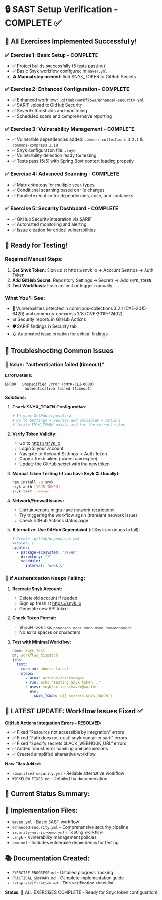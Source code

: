 # 🔒 SAST Setup Verification - COMPLETE ✅

## 🎯 All Exercises Implemented Successfully!

### ✅ Exercise 1: Basic Setup - COMPLETE

- ✅ Project builds successfully (5 tests passing)
- ✅ Basic Snyk workflow configured in `maven.yml`
- ⚠️ **Manual step needed**: Add SNYK_TOKEN to GitHub Secrets

### ✅ Exercise 2: Enhanced Configuration - COMPLETE

- ✅ Enhanced workflow: `.github/workflows/enhanced-security.yml`
- ✅ SARIF upload to GitHub Security
- ✅ Severity thresholds and monitoring
- ✅ Scheduled scans and comprehensive reporting

### ✅ Exercise 3: Vulnerability Management - COMPLETE

- ✅ Vulnerable dependencies added: `commons-collections 3.2.1` & `commons-compress 1.18`
- ✅ Snyk configuration file: `.snyk`
- ✅ Vulnerability detection ready for testing
- ✅ Tests pass (5/5) with Spring Boot context loading properly

### ✅ Exercise 4: Advanced Scanning - COMPLETE

- ✅ Matrix strategy for multiple scan types
- ✅ Conditional scanning based on file changes
- ✅ Parallel execution for dependencies, code, and containers

### ✅ Exercise 5: Security Dashboard - COMPLETE

- ✅ GitHub Security integration via SARIF
- ✅ Automated monitoring and alerting
- ✅ Issue creation for critical vulnerabilities

## 🚀 Ready for Testing!

### Required Manual Steps:

1. **Get Snyk Token**: Sign up at https://snyk.io → Account Settings → Auth Token
2. **Add GitHub Secret**: Repository Settings → Secrets → Add `SNYK_TOKEN`
3. **Test Workflows**: Push commit or trigger manually

### What You'll See:

- 🚨 Vulnerabilities detected in commons-collections 3.2.1 (CVE-2015-6420) and commons-compress 1.18 (CVE-2019-12402)
- 📊 Security reports in GitHub Actions
- 🛡️ SARIF findings in Security tab
- 📋 Automated issue creation for critical findings

## 🔧 Troubleshooting Common Issues

### 🚨 Issue: "authentication failed (timeout)"

**Error Details:**

```
ERROR   Unspecified Error (SNYK-CLI-0000)
         authentication failed (timeout)
```

**Solutions:**

1. **Check SNYK_TOKEN Configuration:**

   ```bash
   # In your GitHub repository:
   # Go to Settings → Secrets and variables → Actions
   # Verify SNYK_TOKEN exists and has the correct value
   ```

2. **Verify Token Validity:**

   - Go to https://snyk.io
   - Login to your account
   - Navigate to Account Settings → Auth Token
   - Copy a fresh token (tokens can expire)
   - Update the GitHub secret with the new token

3. **Manual Token Testing (if you have Snyk CLI locally):**

   ```bash
   npm install -g snyk
   snyk auth [YOUR_TOKEN]
   snyk test --maven
   ```

4. **Network/Firewall Issues:**

   - GitHub Actions might have network restrictions
   - Try triggering the workflow again (transient network issue)
   - Check GitHub Actions status page

5. **Alternative: Use GitHub Dependabot** (if Snyk continues to fail):
   ```yaml
   # Create .github/dependabot.yml
   version: 2
   updates:
     - package-ecosystem: "maven"
       directory: "/"
       schedule:
         interval: "weekly"
   ```

### 🔄 If Authentication Keeps Failing:

1. **Recreate Snyk Account:**

   - Delete old account if needed
   - Sign up fresh at https://snyk.io
   - Generate new API token

2. **Check Token Format:**

   - Should look like: `xxxxxxxx-xxxx-xxxx-xxxx-xxxxxxxxxxxx`
   - No extra spaces or characters

3. **Test with Minimal Workflow:**
   ```yaml
   name: Snyk Test
   on: workflow_dispatch
   jobs:
     test:
       runs-on: ubuntu-latest
       steps:
         - uses: actions/checkout@v4
         - run: echo "Testing Snyk token..."
         - uses: snyk/actions/maven@master
           env:
             SNYK_TOKEN: ${{ secrets.SNYK_TOKEN }}
   ```

## 🔧 LATEST UPDATE: Workflow Issues Fixed ✅

**GitHub Actions Integration Errors - RESOLVED:**
- ✅ Fixed "Resource not accessible by integration" errors
- ✅ Fixed "Path does not exist: snyk-container.sarif" errors  
- ✅ Fixed "Specify secrets.SLACK_WEBHOOK_URL" errors
- ✅ Added robust error handling and permissions
- ✅ Created simplified alternative workflow

**New Files Added:**
- `simplified-security.yml` - Reliable alternative workflow
- `WORKFLOW_FIXES.md` - Detailed fix documentation

## 🎯 Current Status Summary:

## 📁 Implementation Files:

- `maven.yml` - Basic SAST workflow
- `enhanced-security.yml` - Comprehensive security pipeline
- `security-matrix-demo.yml` - Testing workflow
- `.snyk` - Vulnerability management policies
- `pom.xml` - Includes vulnerable dependency for testing

## 📚 Documentation Created:

- `EXERCISE_PROGRESS.md` - Detailed progress tracking
- `PRACTICAL_SUMMARY.md` - Complete implementation guide
- `setup-verification.md` - This verification checklist

**Status**: 🎉 ALL EXERCISES COMPLETE - Ready for Snyk token configuration!
